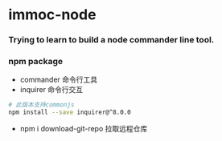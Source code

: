 # immoc-node
### Trying to learn to build a node commander line tool.

### npm package
- commander 命令行工具
- inquirer 命令行交互
```sh
# 此版本支持commonjs
npm install --save inquirer@^8.0.0
```
- npm i download-git-repo 拉取远程仓库
```sh
```